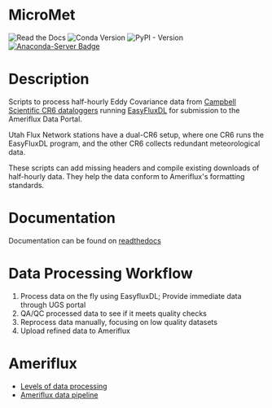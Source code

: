 # MicroMet

![Read the Docs](https://img.shields.io/readthedocs/micromet)
![Conda Version](https://img.shields.io/conda/v/conda-forge/micromet)
![PyPI - Version](https://img.shields.io/pypi/v/micromet)
[![Anaconda-Server Badge](https://anaconda.org/conda-forge/micromet/badges/downloads.svg)](https://anaconda.org/conda-forge/micromet)

# Description

Scripts to process half-hourly Eddy Covariance data from [Campbell Scientific CR6 dataloggers](https://www.campbellsci.com/cr6) running [EasyFluxDL](https://www.campbellsci.com/easyflux-dl) for submission to the Ameriflux Data Portal.

Utah Flux Network stations have a dual-CR6 setup, where one CR6 runs the EasyFluxDL program, and the other CR6 collects redundant meteorological data.

These scripts can add missing headers and compile existing downloads of half-hourly data.  They help the data conform to Ameriflux's formatting standards.

# Documentation
Documentation can be found on [readthedocs](https://micromet.readthedocs.io/en/latest/)

# Data Processing Workflow
1. Process data on the fly using EasyfluxDL; Provide immediate data through UGS portal 
2. QA/QC processed data to see if it meets quality checks
3. Reprocess data manually, focusing on low quality datasets
4. Upload refined data to Ameriflux

# Ameriflux
* [Levels of data processing](https://ameriflux.lbl.gov/data/aboutdata/data-processing-levels/)
* [Ameriflux data pipeline](https://ameriflux.lbl.gov/data/data-processing-pipelines/)


